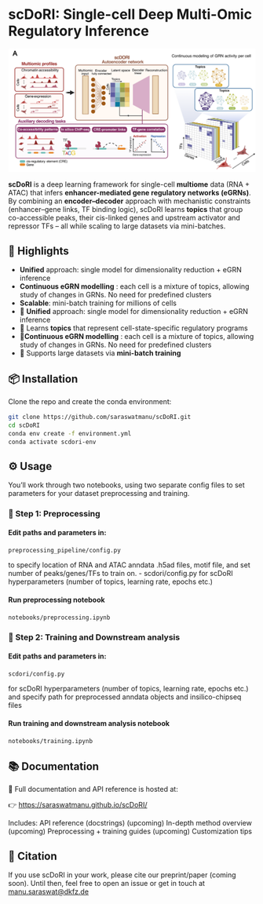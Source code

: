 # scDoRI: Single-cell Deep Multi-Omic Regulatory Inference

![scDoRI Schematic](docs/_static/scdori_schematic_main.png)

**scDoRI** is a deep learning framework for single-cell **multiome** data (RNA + ATAC) that infers **enhancer-mediated gene regulatory networks (eGRNs)**. By combining an **encoder–decoder** approach with mechanistic constraints (enhancer–gene links, TF binding logic), scDoRI learns **topics** that group co-accessible peaks, their cis-linked genes and upstream activator and repressor TFs – all while scaling to large datasets via mini-batches.

## 🚀 Highlights

- **Unified** approach: single model for dimensionality reduction + eGRN inference
- **Continuous eGRN modelling** : each cell is a mixture of topics, allowing study of changes in GRNs. No need for predefined clusters  
- **Scalable**: mini-batch training for millions of cells
- 🔄 **Unified** approach: single model for dimensionality reduction + eGRN inference
- 🧠 Learns **topics** that represent cell-state-specific regulatory programs
- 🧬**Continuous eGRN modelling** : each cell is a mixture of topics, allowing study of changes in GRNs. No need for predefined clusters  
- 🧰 Supports large datasets via **mini-batch training**

  
## 📦 Installation 

Clone the repo and create the conda environment:

```bash
git clone https://github.com/saraswatmanu/scDoRI.git
cd scDoRI
conda env create -f environment.yml
conda activate scdori-env
```

## ⚙️ Usage
You’ll work through two notebooks, using two separate config files to set parameters for your dataset preprocessing and training.
### 🧹 Step 1: Preprocessing
#### Edit paths and parameters in:
```bash
preprocessing_pipeline/config.py
```
to specify location of RNA and ATAC anndata .h5ad files, motif file, and set number of peaks/genes/TFs to train on. - scdori/config.py for scDoRI hyperparameters (number of topics, learning rate, epochs etc.)

#### Run preprocessing notebook
```bash
notebooks/preprocessing.ipynb
```
### 🧠 Step 2: Training and Downstream analysis

#### Edit paths and parameters in:
```bash
scdori/config.py
```
for scDoRI hyperparameters (number of topics, learning rate, epochs etc.) and specify path for preprocessed anndata objects and insilico-chipseq files
#### Run training and downstream analysis notebook
```bash
notebooks/training.ipynb
```
## 📚 Documentation
📖 Full documentation and API reference is hosted at:

👉 https://saraswatmanu.github.io/scDoRI/

Includes:
API reference (docstrings)
(upcoming) In-depth method overview
(upcoming) Preprocessing + training guides
(upcoming) Customization tips

## 📣 Citation
If you use scDoRI in your work, please cite our preprint/paper (coming soon).
Until then, feel free to open an issue or get in touch at manu.saraswat@dkfz.de
